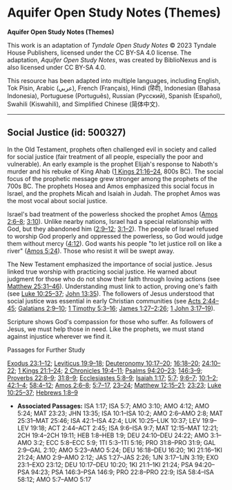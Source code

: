 # Aquifer Open Study Notes (Themes)

**Aquifer Open Study Notes (Themes)**

This work is an adaptation of *Tyndale Open Study Notes* © 2023 Tyndale House Publishers, licensed under the CC BY\-SA 4\.0 license. The adaptation, *Aquifer Open Study Notes*, was created by BiblioNexus and is also licensed under CC BY\-SA 4\.0\.

This resource has been adapted into multiple languages, including English, Tok Pisin, Arabic (عربي), French (Français), Hindi (हिंदी), Indonesian (Bahasa Indonesia), Portuguese (Português), Russian (Русский), Spanish (Español), Swahili (Kiswahili), and Simplified Chinese (简体中文).



--------------------------------

## Social Justice (id: 500327)

In the Old Testament, prophets often challenged evil in society and called for social justice (fair treatment of all people, especially the poor and vulnerable). An early example is the prophet Elijah's response to Naboth's murder and his rebuke of King Ahab ([1 Kings 21:16–24](https://ref.ly/1Kgs21:16-1Kgs21:24), 800s BC). The social focus of the prophetic message grew stronger among the prophets of the 700s BC. The prophets Hosea and Amos emphasized this social focus in Israel, and the prophets Micah and Isaiah in Judah. The prophet Amos was the most vocal about social justice.

Israel's bad treatment of the powerless shocked the prophet Amos ([Amos 2:6–8](https://ref.ly/Amos2:6-Amos2:8); [3:10](https://ref.ly/Amos3:10)). Unlike nearby nations, Israel had a special relationship with God, but they abandoned him ([2:9–12](https://ref.ly/Amos2:9-Amos2:12); [3:1–2](https://ref.ly/Amos3:1-Amos3:2)). The people of Israel refused to worship God properly and oppressed the powerless, so God would judge them without mercy ([4:12](https://ref.ly/Amos4:12)). God wants his people "to let justice roll on like a river" ([Amos 5:24](https://ref.ly/Amos5:24)). Those who resist it will be swept away.

The New Testament emphasized the importance of social justice. Jesus linked true worship with practicing social justice. He warned about judgment for those who do not show their faith through loving actions (see [Matthew 25:31–46](https://ref.ly/Matt25:31-Matt25:46)). Understanding must link to action, proving one's faith (see [Luke 10:25–37](https://ref.ly/Luke10:25-Luke10:37); [John 13:35](https://ref.ly/John13:35)). The followers of Jesus understood that social justice was essential in early Christian communities (see [Acts 2:44–45](https://ref.ly/Acts2:44-Acts2:45); [Galatians 2:9–10](https://ref.ly/Gal2:9-Gal2:10); [1 Timothy 5:3–16](https://ref.ly/1Tim5:3-1Tim5:16); [James 1:27–2:26](https://ref.ly/Jas1:27-Jas2:26); [1 John 3:17–19](https://ref.ly/1John3:17-1John3:19)).

Scripture shows God's compassion for those who suffer. As followers of Jesus, we must help those in need. Like the prophets, we must stand against injustice wherever we find it.

Passages for Further Study

[Exodus 23:1–12](https://ref.ly/Exod23:1-Exod23:12); [Leviticus 19:9–18](https://ref.ly/Lev19:9-Lev19:18); [Deuteronomy 10:17–20](https://ref.ly/Deut10:17-Deut10:20); [16:18–20](https://ref.ly/Deut16:18-Deut16:20); [24:10–22](https://ref.ly/Deut24:10-Deut24:22); [1 Kings 21:1–24](https://ref.ly/1Kgs21:1-1Kgs21:24); [2 Chronicles 19:4–11](https://ref.ly/2Chr19:4-2Chr19:11); [Psalms 94:20–23](https://ref.ly/Ps94:20-Ps94:23); [146:3–9](https://ref.ly/Ps146:3-Ps146:9); [Proverbs 22:8–9](https://ref.ly/Prov22:8-Prov22:9); [31:8–9](https://ref.ly/Prov31:8-Prov31:9); [Ecclesiastes 5:8–9](https://ref.ly/Eccl5:8-Eccl5:9); [Isaiah 1:17](https://ref.ly/Isa1:17); [5:7](https://ref.ly/Isa5:7); [9:6–7](https://ref.ly/Isa9:6-Isa9:7); [10:1–2](https://ref.ly/Isa10:1-Isa10:2); [42:1–4](https://ref.ly/Isa42:1-Isa42:4); [58:4–12](https://ref.ly/Isa58:4-Isa58:12); [Amos 2:6–8](https://ref.ly/Amos2:6-Amos2:8); [5:7–17](https://ref.ly/Amos5:7-Amos5:17), [23–24](https://ref.ly/Amos5:23-Amos5:24); [Matthew 12:15–21](https://ref.ly/Matt12:15-Matt12:21); [23:23](https://ref.ly/Matt23:23); [Luke 10:25–37](https://ref.ly/Luke10:25-Luke10:37); [Hebrews 1:8–9](https://ref.ly/Heb1:8-Heb1:9)

* **Associated Passages:** ISA 1:17; ISA 5:7; AMO 3:10; AMO 4:12; AMO 5:24; MAT 23:23; JHN 13:35; ISA 10:1–ISA 10:2; AMO 2:6–AMO 2:8; MAT 25:31–MAT 25:46; ISA 42:1–ISA 42:4; LUK 10:25–LUK 10:37; LEV 19:9–LEV 19:18; ACT 2:44–ACT 2:45; ISA 9:6–ISA 9:7; MAT 12:15–MAT 12:21; 2CH 19:4–2CH 19:11; HEB 1:8–HEB 1:9; DEU 24:10–DEU 24:22; AMO 3:1–AMO 3:2; ECC 5:8–ECC 5:9; 1TI 5:3–1TI 5:16; PRO 31:8–PRO 31:9; GAL 2:9–GAL 2:10; AMO 5:23–AMO 5:24; DEU 16:18–DEU 16:20; 1KI 21:16–1KI 21:24; AMO 2:9–AMO 2:12; JAS 1:27–JAS 2:26; 1JN 3:17–1JN 3:19; EXO 23:1–EXO 23:12; DEU 10:17–DEU 10:20; 1KI 21:1–1KI 21:24; PSA 94:20–PSA 94:23; PSA 146:3–PSA 146:9; PRO 22:8–PRO 22:9; ISA 58:4–ISA 58:12; AMO 5:7–AMO 5:17

